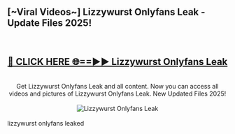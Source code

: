 <h2>[~Viral Videos~] Lizzywurst Onlyfans Leak - Update Files 2025!</h2>
<br>
<div align="center">
<h2><a href="https://betterlinks.top/A2PfLJ" rel="nofollow">🔴 CLICK HERE 🌐==►► Lizzywurst Onlyfans Leak</a></h2>
<br>
Get Lizzywurst Onlyfans Leak and all content. Now you can access all videos and pictures of Lizzywurst Onlyfans Leak. New Updated Files 2025!
<br>
<br>
<a href="https://betterlinks.top/A2PfLJ" rel="nofollow" data-target="animated-image.originalLink"><img src="https://i.ibb.co.com/WyWwxjT/player-gif2.gif" alt="Lizzywurst Onlyfans Leak" style="max-width: 100%; display: inline-block;" data-target="animated-image.originalImage"></a>
</div>
<br>
lizzywurst onlyfans leaked